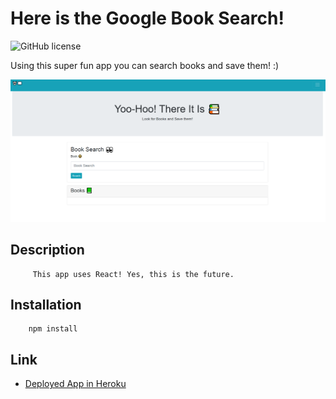# Here is the Google Book Search! 

![GitHub license](https://img.shields.io/badge/Made%20by-%40tarazin-pink)

Using this super fun app you can search books and save them! :)

![Capture](https://github.com/tarazin/google/blob/master/Capture.PNG)

## Description
         This app uses React! Yes, this is the future.

## Installation

        npm install 
## Link

- [Deployed App in Heroku](https://tara-g-books.herokuapp.com/)